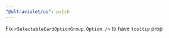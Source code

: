 ```yaml
---
"@ultraviolet/ui": patch
---
```


Fix `<SelectableCardOptionGroup.Option />` to have `tooltip` prop
